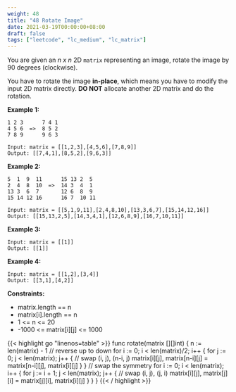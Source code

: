 ```yaml
---
weight: 48
title: "48 Rotate Image"
date: 2021-03-19T00:00:00+08:00
draft: false
tags: ["leetcode", "lc_medium", "lc_matrix"]
---
```


You are given an _n x n_ 2D `matrix` representing an image, rotate the image by 90 degrees (clockwise).

You have to rotate the image **in-place**, which means you have to modify the input 2D matrix directly. **DO NOT** allocate another 2D matrix and do the rotation.

 

**Example 1:**
```
1 2 3      7 4 1
4 5 6  =>  8 5 2
7 8 9      9 6 3

Input: matrix = [[1,2,3],[4,5,6],[7,8,9]]
Output: [[7,4,1],[8,5,2],[9,6,3]]
```
**Example 2:**
```
5  1  9  11      15 13 2  5
2  4  8  10  =>  14 3  4  1
13 3  6  7       12 6  8  9
15 14 12 16      16 7  10 11

Input: matrix = [[5,1,9,11],[2,4,8,10],[13,3,6,7],[15,14,12,16]]
Output: [[15,13,2,5],[14,3,4,1],[12,6,8,9],[16,7,10,11]]
```
**Example 3:**
```
Input: matrix = [[1]]
Output: [[1]]
```
**Example 4:**
```
Input: matrix = [[1,2],[3,4]]
Output: [[3,1],[4,2]]
```

**Constraints:**
- matrix.length == n
- matrix[i].length == n
- 1 <= n <= 20
- -1000 <= matrix[i][j] <= 1000

<div class="tabs"></div>
<div class="tab-content">
<div id="golang" class="lang">
{{< highlight go "linenos=table" >}}
func rotate(matrix [][]int) {
	n := len(matrix) - 1
	// reverse up to down
	for i := 0; i < len(matrix)/2; i++ {
		for j := 0; j < len(matrix); j++ {
			// swap (i, j), (n-i, j)
			matrix[i][j], matrix[n-i][j] = matrix[n-i][j], matrix[i][j]
		}
	}
	// swap the symmetry
	for i := 0; i < len(matrix); i++ {
		for j := i + 1; j < len(matrix); j++ {
			// swap (i, j), (j, i)
			matrix[i][j], matrix[j][i] = matrix[j][i], matrix[i][j]
		}
	}
}
{{< / highlight >}}
</div>
</div>
